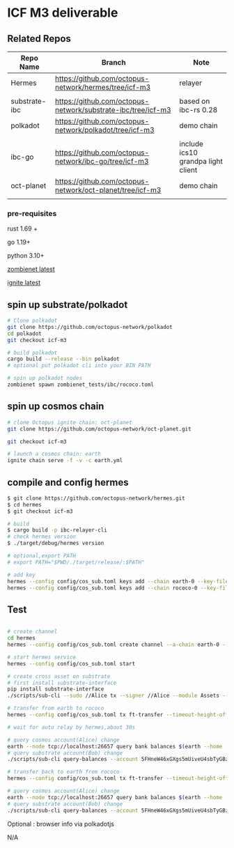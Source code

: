 # ICF M3 deliverable

## Related Repos

| Repo Name | Branch | Note |
| --- | --- | --- |
| Hermes | https://github.com/octopus-network/hermes/tree/icf-m3 | relayer |
|  |  |  |
| substrate-ibc | https://github.com/octopus-network/substrate-ibc/tree/icf-m3 | based on ibc-rs 0.28 |
| polkadot | https://github.com/octopus-network/polkadot/tree/icf-m3 | demo chain |
|  |  |  |
| ibc-go | https://github.com/octopus-network/ibc-go/tree/icf-m3 | include ics10 grandpa light client |
| oct-planet | https://github.com/octopus-network/oct-planet/tree/icf-m3 | demo chain |
|  |  |  |

### pre-requisites

rust 1.69 +

go 1.19+

python 3.10+

[zombienet latest](https://github.com/paritytech/zombienet/releases/)

[ignite latest](https://ignite.com/)

## spin up substrate/polkadot

```bash
# Clone polkadot
git clone https://github.com/octopus-network/polkadot
cd polkadot
git checkout icf-m3

# build polkadot 
cargo build --release --bin polkadot
# optional put polkadot cli into your BIN PATH

# spin up polkadot nodes
zombienet spawn zombienet_tests/ibc/rococo.toml

```

## spin up cosmos chain

```bash
# clone Octopus ignite chain: oct-planet
git clone https://github.com/octopus-network/oct-planet.git

git checkout icf-m3

# launch a cosmos chain: earth 
ignite chain serve -f -v -c earth.yml

```

## compile and config hermes

```bash
$ git clone https://github.com/octopus-network/hermes.git
$ cd hermes
$ git checkout icf-m3

# build
$ cargo build -p ibc-relayer-cli
# check hermes version
$ ./target/debug/hermes version

# optional,export PATH
# export PATH="$PWD/./target/release/:$PATH"

# add key
hermes --config config/cos_sub.toml keys add --chain earth-0 --key-file config/alice_cosmos_key.json --key-name alice
hermes --config config/cos_sub.toml keys add --chain rococo-0 --key-file config/bob_substrate_key.json --key-name Bob

```

## Test

```bash

# create channel
cd hermes
hermes --config config/cos_sub.toml create channel --a-chain earth-0 --b-chain rococo-0 --a-port transfer --b-port transfer --new-client-connection --yes

# start hermes service 
hermes --config config/cos_sub.toml start

# create cross asset on substrate
# first install substrate-interface
pip install substrate-interface
./scripts/sub-cli --sudo //Alice tx --signer //Alice --module Assets --method force_create --params '{"id":666,"owner":"5FHneW46xGXgs5mUiveU4sbTyGBzmstUspZC92UhjJM694ty","is_sufficient":true,"min_balance": 10}'

# transfer from earth to rococo
hermes --config config/cos_sub.toml tx ft-transfer --timeout-height-offset 1000 --number-msgs 1 --dst-chain rococo-0 --src-chain earth-0 --src-port transfer --src-channel channel-0 --amount 999000 --denom ERT

# wait for auto relay by hermes,about 30s

# query cosmos account(Alice) change 
earth --node tcp://localhost:26657 query bank balances $(earth --home .earth keys --keyring-backend="test" show alice -a)
# query substrate account(Bob) change
./scripts/sub-cli query-balances --account 5FHneW46xGXgs5mUiveU4sbTyGBzmstUspZC92UhjJM694ty

# transfer back to earth from rococo
hermes --config config/cos_sub.toml tx ft-transfer --timeout-height-offset 1000 --denom ibc/972368C2A53AAD83A3718FD4A43522394D4B5A905D79296BF04EE80565B595DF  --dst-chain earth-0 --src-chain rococo-0 --src-port transfer --src-channel channel-0 --amount 999000

# query cosmos account(Alice) change 
earth --node tcp://localhost:26657 query bank balances $(earth --home .earth keys --keyring-backend="test" show alice -a)
# query substrate account(Bob) change
./scripts/sub-cli query-balances --account 5FHneW46xGXgs5mUiveU4sbTyGBzmstUspZC92UhjJM694ty

```

Optional : browser info via polkadotjs

N/A
